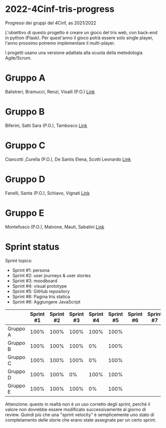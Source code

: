 # 2022-4Cinf-tris-progress
Progressi dei gruppi del 4Cinf, as 2021/2022

L'obiettivo di questo progetto è creare un gioco del tris web, con back-end in python (Flask). Per quest'anno il gioco potrà essere solo single player, l'anno prossimo potremo implementare il multi-player.

I progetti usano una versione adattata alla scuola della metodologia Agile/Scrum.

# Gruppo A
Balistreri, Bramucci, Renzi, Visalli (P.O.)
[Link](https://github.com/Manel2638/TicTacToe)

# Gruppo B
Biferini, Satti Sara (P.O.), Tambosco
[Link](https://github.com/SaraSatti/Tic-tac-toe-4Cinf)

# Gruppo C
Ciancotti ,Curella (P.O.), De Santis Elena, Scotti Leonardo
[Link](https://github.com/Fedele0/tris)

# Gruppo D
Fanelli, Santa (P.O.), Schiavo, Vignati
[Link](https://github.com/eradrian/TicTacToe-Gruppo-D)

# Gruppo E
Montefusco (P.O.), Malvone, Mauti, Sabatini
[Link](https://github.com/thekiddcixy/Sprint_5)

# Sprint status

Sprint topics:
- Sprint #1: persona
- Sprint #2: user journeys & user stories
- Sprint #3: moodboard
- Sprint #4: visual prototype
- Sprint #5: GitHub repository
- Sprint #6: Pagina tris statica
- Sprint #6: Aggiungere JavaScript


|  | Sprint #1  | Sprint #2 | Sprint #3 | Sprint #4 | Sprint #5 |Sprint #6 |Sprint #7 |
|--|--|--|--|--|--|--|--|
|Gruppo A|100%|100%|100%|100%|  100%|||
|Gruppo B|100%|100%|100%|  0%|  100%|||
|Gruppo C|100%|100%|100%|  0%|  100%|||
|Gruppo D|100%|100%|  0%|100%|  100%|||
|Gruppo E|100%|100%|100%|  0%|  100%|||

Attenzione: questo in realtà non è un uso corretto degli sprint, perché il valore non dovrebbe essere modificato successivamente al giorno di review. Quindi più che una "sprint velocity" è semplicemente uno stato di completamento delle storie che erano state assegnate per un certo sprint.
